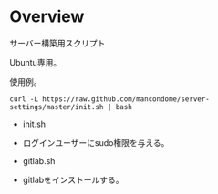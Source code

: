 Overview
========

サーバー構築用スクリプト

Ubuntu専用。

使用例。
```
curl -L https://raw.github.com/mancondome/server-settings/master/init.sh | bash
```

* init.sh
- ログインユーザーにsudo権限を与える。
* gitlab.sh
- gitlabをインストールする。